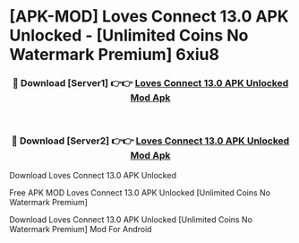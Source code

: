 # [APK-MOD] Loves Connect 13.0 APK Unlocked - [Unlimited Coins No Watermark Premium] 6xiu8



<div align="center">
<h3>🔴 Download [Server1] 👉👉 <a href="https://momento.my/?title=Loves_Connect_13.0_APK_Unlocked">Loves Connect 13.0 APK Unlocked Mod Apk</a></h3><br>

<h3>🔴 Download [Server2] 👉👉 <a href="https://momento.my/?title=Loves_Connect_13.0_APK_Unlocked">Loves Connect 13.0 APK Unlocked Mod Apk</a></h3>
</div>



Download Loves Connect 13.0 APK Unlocked 

Free APK MOD Loves Connect 13.0 APK Unlocked [Unlimited Coins No Watermark Premium]

Download Loves Connect 13.0 APK Unlocked [Unlimited Coins No Watermark Premium] Mod For Android
